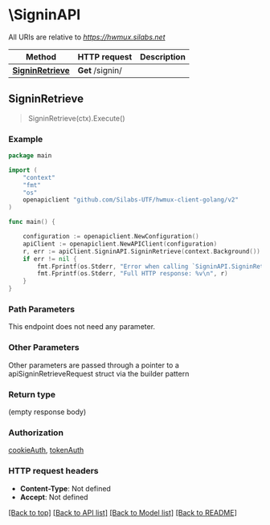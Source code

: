 # \SigninAPI

All URIs are relative to *https://hwmux.silabs.net*

Method | HTTP request | Description
------------- | ------------- | -------------
[**SigninRetrieve**](SigninAPI.md#SigninRetrieve) | **Get** /signin/ | 



## SigninRetrieve

> SigninRetrieve(ctx).Execute()





### Example

```go
package main

import (
    "context"
    "fmt"
    "os"
    openapiclient "github.com/Silabs-UTF/hwmux-client-golang/v2"
)

func main() {

    configuration := openapiclient.NewConfiguration()
    apiClient := openapiclient.NewAPIClient(configuration)
    r, err := apiClient.SigninAPI.SigninRetrieve(context.Background()).Execute()
    if err != nil {
        fmt.Fprintf(os.Stderr, "Error when calling `SigninAPI.SigninRetrieve``: %v\n", err)
        fmt.Fprintf(os.Stderr, "Full HTTP response: %v\n", r)
    }
}
```

### Path Parameters

This endpoint does not need any parameter.

### Other Parameters

Other parameters are passed through a pointer to a apiSigninRetrieveRequest struct via the builder pattern


### Return type

 (empty response body)

### Authorization

[cookieAuth](../README.md#cookieAuth), [tokenAuth](../README.md#tokenAuth)

### HTTP request headers

- **Content-Type**: Not defined
- **Accept**: Not defined

[[Back to top]](#) [[Back to API list]](../README.md#documentation-for-api-endpoints)
[[Back to Model list]](../README.md#documentation-for-models)
[[Back to README]](../README.md)

